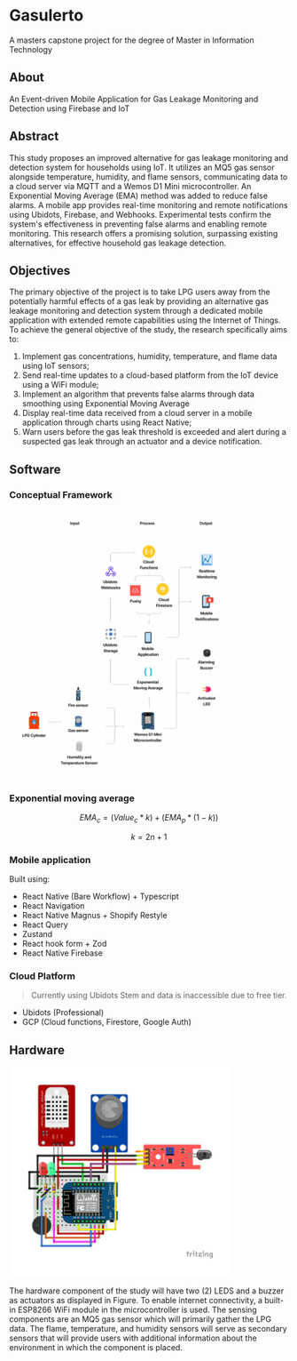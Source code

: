 # Gasulerto

A masters capstone project for the degree of Master in Information Technology

## About

An Event-driven Mobile Application for Gas Leakage Monitoring and Detection using Firebase and IoT

## Abstract

This study proposes an improved alternative for gas leakage monitoring and detection system for households using IoT. It utilizes an MQ5 gas sensor alongside temperature, humidity, and flame sensors, communicating data to a cloud server via MQTT and a Wemos D1 Mini microcontroller. An Exponential Moving Average (EMA) method was added to reduce false alarms. A mobile app provides real-time monitoring and remote notifications using Ubidots, Firebase, and Webhooks. Experimental tests confirm the system's effectiveness in preventing false alarms and enabling remote monitoring. This research offers a promising solution, surpassing existing alternatives, for effective household gas leakage detection.

## Objectives

The primary objective of the project is to take LPG users away from the potentially harmful effects of a gas leak by providing an alternative gas leakage monitoring and detection system through a dedicated mobile application with extended remote capabilities using the Internet of Things.
To achieve the general objective of the study, the research specifically aims to:

1. Implement gas concentrations, humidity, temperature, and flame data using IoT sensors;
2. Send real-time updates to a cloud-based platform from the IoT device using a WiFi module;
3. Implement an algorithm that prevents false alarms through data smoothing using Exponential Moving Average
4. Display real-time data received from a cloud server in a mobile application through charts using React Native;
5. Warn users before the gas leak threshold is exceeded and alert during a suspected gas leak through an actuator and a device notification.

## Software

### Conceptual Framework

<img src="./Conceptual Framework (3).png" width="400">

### Exponential moving average

$$
EMA_c = (Value_c* k)+ (EMA_p*(1-k))
$$

$$
k=2n+1
$$

### Mobile application

Built using:

- React Native (Bare Workflow) + Typescript
- React Navigation
- React Native Magnus + Shopify Restyle
- React Query
- Zustand
- React hook form + Zod
- React Native Firebase

### Cloud Platform

> Currently using Ubidots Stem and data is inaccessible due to free tier.

- Ubidots (Professional)
- GCP (Cloud functions, Firestore, Google Auth)

## Hardware

<img src="./Conceptual Framework (1).png" width="400">

The hardware component of the study will have two (2) LEDS and a buzzer as actuators as displayed in Figure. To enable internet connectivity, a built-in ESP8266 WiFi module in the microcontroller is used. The sensing components are an MQ5 gas sensor which will primarily gather the LPG data. The flame, temperature, and humidity sensors will serve as secondary sensors that will provide users with additional information about the environment in which the component is placed.
